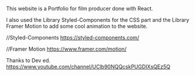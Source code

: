 This website is a Portfolio for film producer done with React.

I also used the Library Styled-Components for the CSS part and the Library Framer Motion to add some cool animation to the website.

//Styled-Components
https://styled-components.com/

//Framer Motion
https://www.framer.com/motion/

Thanks to Dev ed.
https://www.youtube.com/channel/UClb90NQQcskPUGDIXsQEz5Q
